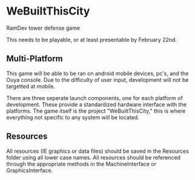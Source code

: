 WeBuiltThisCity
===============

RamDev tower defense game

This needs to be playable, or at least presentable by February 22nd.

Multi-Platform
--------------
This game will be able to be ran on android mobile devices, pc's, and the Ouya console. Due to the difficulty of user input, development will not be targetted at mobile. 

There are three seperate launch components, one for each platform of development. These provide a standardized hardware interface with the platforms. The game itself is the project "WeBuiltThisCity," this is where everything not specific to any system will be located.

Resources
---------
All resources (IE graphics or data files) should be saved in the Resources folder using all lower case names. All resources should be referenced through the appropriate methods in the MachineInterface or GraphicsInterface.
